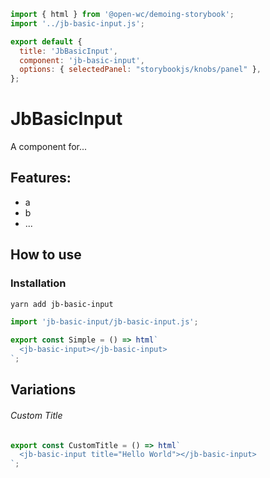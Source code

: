 ```js script
import { html } from '@open-wc/demoing-storybook';
import '../jb-basic-input.js';

export default {
  title: 'JbBasicInput',
  component: 'jb-basic-input',
  options: { selectedPanel: "storybookjs/knobs/panel" },
};
```

# JbBasicInput

A component for...

## Features:

- a
- b
- ...

## How to use

### Installation

```bash
yarn add jb-basic-input
```

```js
import 'jb-basic-input/jb-basic-input.js';
```

```js preview-story
export const Simple = () => html`
  <jb-basic-input></jb-basic-input>
`;
```

## Variations

###### Custom Title

```js preview-story
export const CustomTitle = () => html`
  <jb-basic-input title="Hello World"></jb-basic-input>
`;
```
